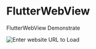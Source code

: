 # FlutterWebView
FlutterWebView Demonstrate

![Enter website URL to Load](https://github.com/FlutterWebView/blob/main/captures/device-2020-12-01-115535.png)


